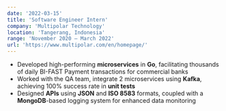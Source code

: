 ```yaml
---
date: '2022-03-15'
title: 'Software Engineer Intern'
company: 'Multipolar Technology'
location: 'Tangerang, Indonesia'
range: 'November 2020 – March 2022'
url: 'https://www.multipolar.com/en/homepage/'
---
```


- Developed high-performing **microservices** in **Go**, facilitating thousands of daily BI-FAST Payment transactions for commercial banks
- Worked with the QA team, integrate 2 microservices using **Kafka**, achieving 100% success rate in **unit tests**
- Designed **APIs** using **JSON** and **ISO 8583** formats, coupled with a **MongoDB**-based logging system for enhanced data monitoring
